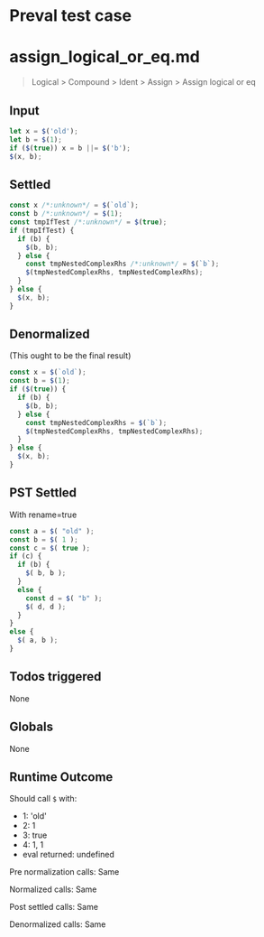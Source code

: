 # Preval test case

# assign_logical_or_eq.md

> Logical > Compound > Ident > Assign > Assign logical or eq
>
>

## Input

`````js filename=intro
let x = $('old');
let b = $(1);
if ($(true)) x = b ||= $('b');
$(x, b);
`````


## Settled


`````js filename=intro
const x /*:unknown*/ = $(`old`);
const b /*:unknown*/ = $(1);
const tmpIfTest /*:unknown*/ = $(true);
if (tmpIfTest) {
  if (b) {
    $(b, b);
  } else {
    const tmpNestedComplexRhs /*:unknown*/ = $(`b`);
    $(tmpNestedComplexRhs, tmpNestedComplexRhs);
  }
} else {
  $(x, b);
}
`````


## Denormalized
(This ought to be the final result)

`````js filename=intro
const x = $(`old`);
const b = $(1);
if ($(true)) {
  if (b) {
    $(b, b);
  } else {
    const tmpNestedComplexRhs = $(`b`);
    $(tmpNestedComplexRhs, tmpNestedComplexRhs);
  }
} else {
  $(x, b);
}
`````


## PST Settled
With rename=true

`````js filename=intro
const a = $( "old" );
const b = $( 1 );
const c = $( true );
if (c) {
  if (b) {
    $( b, b );
  }
  else {
    const d = $( "b" );
    $( d, d );
  }
}
else {
  $( a, b );
}
`````


## Todos triggered


None


## Globals


None


## Runtime Outcome


Should call `$` with:
 - 1: 'old'
 - 2: 1
 - 3: true
 - 4: 1, 1
 - eval returned: undefined

Pre normalization calls: Same

Normalized calls: Same

Post settled calls: Same

Denormalized calls: Same
